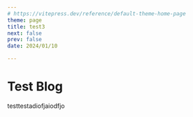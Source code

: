 ```yaml
---
# https://vitepress.dev/reference/default-theme-home-page
theme: page
title: test3
next: false
prev: false
date: 2024/01/10

---
```



# Test Blog

testtestadiofjaiodfjo
